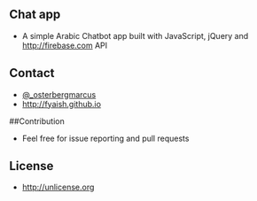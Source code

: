 ## Chat app
* A simple Arabic Chatbot app built with JavaScript, jQuery and http://firebase.com API

## Contact
* [@_osterbergmarcus](http://www.twitter.com/FuadYaish)
* http://fyaish.github.io

##Contribution
* Feel free for issue reporting and pull requests

## License
* http://unlicense.org
